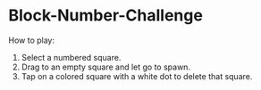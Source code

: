 # Block-Number-Challenge
How to play:
1. Select a numbered square.
2. Drag to an empty square and let go to spawn.
3. Tap on a colored square with a white dot to delete that square.
